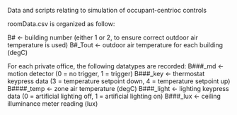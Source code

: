 Data and scripts relating to simulation of occupant-centrioc controls

roomData.csv is organized as follow:

B# <- building number (either 1 or 2, to ensure correct outdoor air temperature is used)
B#_Tout <- outdoor air temperature for each building (degC)

For each private office, the following datatypes are recorded:
B###_md <- motion detector (0 = no trigger, 1 = trigger)
B###_key <- thermostat keypress data (3 = temperature setpoint down, 4 = temperature setpoint up)
B####_temp <- zone air temperature (degC)
B###_light <- lighting keypress data (0 = artificial lighting off, 1 = artificial lighting on)
B###_lux <- ceiling illuminance meter reading (lux)
